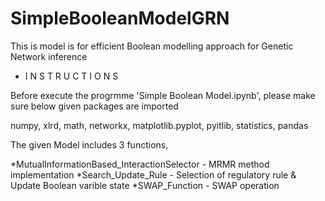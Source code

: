 # SimpleBooleanModelGRN
This is model is for efficient Boolean modelling approach for Genetic Network inference


* I N S T R U C T I O N S


Before execute the progrmme 'Simple Boolean Model.ipynb', please make sure below given packages are imported

numpy,
xlrd,
math,
networkx,
matplotlib.pyplot,
pyitlib,
statistics,
pandas


The given Model includes 3 functions,

*MutualInformationBased_InteractionSelector - MRMR method implementation
*Search_Update_Rule - Selection of regulatory rule & Update Boolean varible state
*SWAP_Function - SWAP operation

